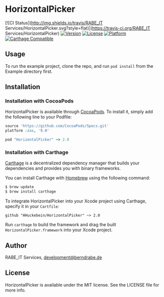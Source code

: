 # HorizontalPicker

[![CI Status](http://img.shields.io/travis/RABE_IT Services/HorizontalPicker.svg?style=flat)](https://travis-ci.org/RABE_IT Services/HorizontalPicker)
[![Version](https://img.shields.io/cocoapods/v/HorizontalPicker.svg?style=flat)](http://cocoapods.org/pods/HorizontalPicker)
[![License](https://img.shields.io/cocoapods/l/HorizontalPicker.svg?style=flat)](http://cocoapods.org/pods/HorizontalPicker)
[![Platform](https://img.shields.io/cocoapods/p/HorizontalPicker.svg?style=flat)](http://cocoapods.org/pods/HorizontalPicker)
[![Carthage Compatible](https://img.shields.io/badge/Carthage-compatible-4BC51D.svg?style=flat)](https://github.com/Carthage/Carthage)

## Usage

To run the example project, clone the repo, and run `pod install` from the Example directory first.

## Installation

### Installation with CocoaPods

HorizontalPicker is available through [CocoaPods](http://cocoapods.org). To install
it, simply add the following line to your Podfile:

```ruby
source 'https://github.com/CocoaPods/Specs.git'
platform :ios, '9.0'

pod "HorizontalPicker" ~> 2.0
```

### Installation with Carthage

[Carthage](https://github.com/Carthage/Carthage) is a decentralized dependency manager that builds your dependencies and provides you with binary frameworks.

You can install Carthage with [Homebrew](http://brew.sh/) using the following command:

```bash
$ brew update
$ brew install carthage
```

To integrate HorizontalPicker into your Xcode project using Carthage, specify it in your `Cartfile`:

```ogdl
github "HHuckebein/HorizontalPicker" ~> 2.0
```

Run `carthage` to build the framework and drag the built `HorizontalPicker.framework` into your Xcode project.


## Author

RABE_IT Services, development@berndrabe.de

## License

HorizontalPicker is available under the MIT license. See the LICENSE file for more info.
